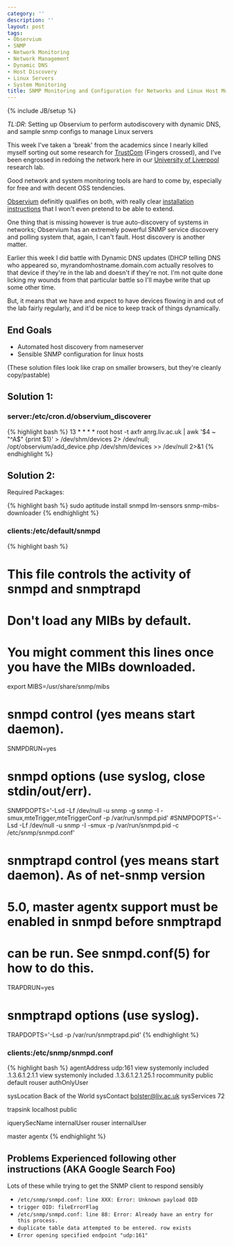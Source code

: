 ```yaml
---
category: ''
description: ''
layout: post
tags:
- Observium
- SNMP
- Network Monitoring
- Network Management
- Dynamic DNS
- Host Discovery
- Linux Servers
- System Monitoring
title: SNMP Monitoring and Configuration for Networks and Linux Host Monitoring
---
```


{% include JB/setup %}

*TL:DR*: Setting up Observium to perform autodiscovery with dynamic DNS, and sample snmp configs to manage Linux servers

This week I've taken a 'break' from the academics since I nearly killed myself sorting out some research for [TrustCom](https://research.comnet.aalto.fi/Trustcom2015/) (Fingers crossed), and I've been engrossed in redoing the network here in our [University of Liverpool](http://liv.ac.uk) research lab. 

Good network and system monitoring tools are hard to come by, especially for free and with decent OSS tendencies. 

[Observium](http://www.observium.org/) definitly qualifies on both, with really clear [installation instructions](http://www.observium.org/wiki/Installation) that I won't even pretend to be able to extend. 

One thing that is missing however is true auto-discovery of systems in networks; Observium has an extremely powerful SNMP service discovery and polling system that, again, I can't fault. Host discovery is another matter. 

Earlier this week I did battle with Dynamic DNS updates (DHCP telling DNS who appeared so, myrandomhostname.domain.com actually resolves to that device if they're in the lab and doesn't if they're not. I'm not quite done licking my wounds from that particular battle so I'll maybe write that up some other time.

But, it means that we have and expect to have devices flowing in and out of the lab fairly regularly, and it'd be nice to keep track of things dynamically. 

## End Goals

* Automated host discovery from nameserver
* Sensible SNMP configuration for linux hosts

(These solution files look like crap on smaller browsers, but they're cleanly copy/pastable)

## Solution 1:


### server:/etc/cron.d/observium_discoverer
{% highlight bash %}
13   *    * * *    root    host -t axfr anrg.liv.ac.uk  | awk '$4 ~ "^A$" {print $1}' > /dev/shm/devices 2> /dev/null; /opt/observium/add_device.php /dev/shm/devices >> /dev/null 2>&1
{% endhighlight %}

## Solution 2:
Required Packages:

{% highlight bash %}
sudo aptitude install snmpd lm-sensors snmp-mibs-downloader
{% endhighlight %}

### clients:/etc/default/snmpd
{% highlight bash %}
# This file controls the activity of snmpd and snmptrapd
 
# Don't load any MIBs by default.
# You might comment this lines once you have the MIBs downloaded.
export MIBS=/usr/share/snmp/mibs
 
# snmpd control (yes means start daemon).
SNMPDRUN=yes
 
# snmpd options (use syslog, close stdin/out/err).
SNMPDOPTS='-Lsd -Lf /dev/null -u snmp -g snmp -I -smux,mteTrigger,mteTriggerConf -p /var/run/snmpd.pid'
#SNMPDOPTS='-Lsd -Lf /dev/null -u snmp -I -smux -p /var/run/snmpd.pid -c /etc/snmp/snmpd.conf'
 
# snmptrapd control (yes means start daemon).  As of net-snmp version
# 5.0, master agentx support must be enabled in snmpd before snmptrapd
# can be run.  See snmpd.conf(5) for how to do this.
TRAPDRUN=yes
 
# snmptrapd options (use syslog).
TRAPDOPTS='-Lsd -p /var/run/snmptrapd.pid'
{% endhighlight %}

### clients:/etc/snmp/snmpd.conf
{% highlight bash %}
agentAddress  udp:161
view   systemonly  included   .1.3.6.1.2.1.1
view   systemonly  included   .1.3.6.1.2.1.25.1
rocommunity public  default
rouser   authOnlyUser
 
sysLocation    Back of the World
sysContact     bolster@liv.ac.uk
sysServices    72
 
trapsink     localhost public
 
iquerySecName   internalUser
rouser          internalUser
 
master          agentx
{% endhighlight %}

## Problems Experienced following other instructions (AKA Google Search Foo)

Lots of these while trying to get the SNMP client to respond sensibly

* `/etc/snmp/snmpd.conf: line XXX: Error: Unknown payload OID`
* `trigger OID: fileErrorFlag`
* `/etc/snmp/snmpd.conf: line 88: Error: Already have an entry for this process.`
* `duplicate table data attempted to be entered. row exists`
* `Error opening specified endpoint "udp:161"`

